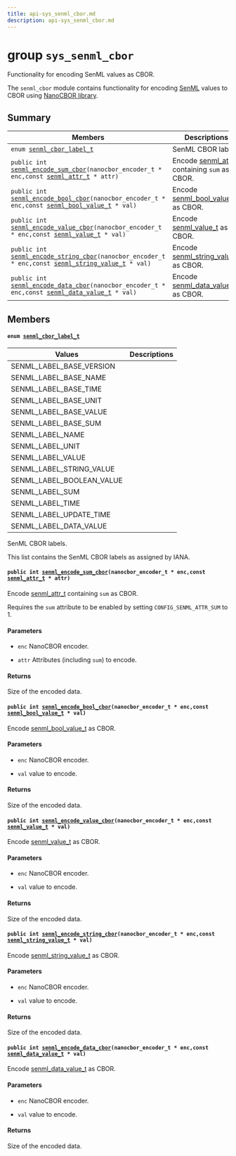 ```yaml
---
title: api-sys_senml_cbor.md
description: api-sys_senml_cbor.md
---
```

# group `sys_senml_cbor` 

Functionality for encoding SenML values as CBOR.

The `senml_cbor` module contains functionality for encoding [SenML](./doc/starlight-docs/src/content/docs/apidoc/api-undefined.md#group__sys__senml) values to CBOR using [NanoCBOR library](./doc/starlight-docs/src/content/docs/apidoc/api-undefined.md#group__pkg__nanocbor).

## Summary

 Members                        | Descriptions                                
--------------------------------|---------------------------------------------
`enum `[`senml_cbor_label_t`](#group__sys__senml__cbor_1gaf362bf480b8033e3233d04fcc6af7fd8)            | SenML CBOR labels.
`public int `[`senml_encode_sum_cbor`](#group__sys__senml__cbor_1ga2852c4dd3f614ccd5b20aecf7748a141)`(nanocbor_encoder_t * enc,const `[`senml_attr_t`](./doc/starlight-docs/src/content/docs/apidoc/api-sys_senml.md#structsenml__attr__t)` * attr)`            | Encode [senml_attr_t](./doc/starlight-docs/src/content/docs/apidoc/api-sys_senml.md#structsenml__attr__t) containing `sum` as CBOR.
`public int `[`senml_encode_bool_cbor`](#group__sys__senml__cbor_1gaa7d87db640c44aefcba301d9a20ec53a)`(nanocbor_encoder_t * enc,const `[`senml_bool_value_t`](./doc/starlight-docs/src/content/docs/apidoc/api-sys_senml.md#structsenml__bool__value__t)` * val)`            | Encode [senml_bool_value_t](./doc/starlight-docs/src/content/docs/apidoc/api-sys_senml.md#structsenml__bool__value__t) as CBOR.
`public int `[`senml_encode_value_cbor`](#group__sys__senml__cbor_1ga775bf954b770d0640881f3b67c7f62df)`(nanocbor_encoder_t * enc,const `[`senml_value_t`](./doc/starlight-docs/src/content/docs/apidoc/api-sys_senml.md#structsenml__value__t)` * val)`            | Encode [senml_value_t](./doc/starlight-docs/src/content/docs/apidoc/api-sys_senml.md#structsenml__value__t) as CBOR.
`public int `[`senml_encode_string_cbor`](#group__sys__senml__cbor_1ga0d59bbb70efb4981929d81a18096a318)`(nanocbor_encoder_t * enc,const `[`senml_string_value_t`](./doc/starlight-docs/src/content/docs/apidoc/api-sys_senml.md#structsenml__string__value__t)` * val)`            | Encode [senml_string_value_t](./doc/starlight-docs/src/content/docs/apidoc/api-sys_senml.md#structsenml__string__value__t) as CBOR.
`public int `[`senml_encode_data_cbor`](#group__sys__senml__cbor_1gaf115895098ba108cb67f278beb0f0af4)`(nanocbor_encoder_t * enc,const `[`senml_data_value_t`](./doc/starlight-docs/src/content/docs/apidoc/api-sys_senml.md#structsenml__data__value__t)` * val)`            | Encode [senml_data_value_t](./doc/starlight-docs/src/content/docs/apidoc/api-sys_senml.md#structsenml__data__value__t) as CBOR.

## Members

#### `enum `[`senml_cbor_label_t`](#group__sys__senml__cbor_1gaf362bf480b8033e3233d04fcc6af7fd8) 

 Values                         | Descriptions                                
--------------------------------|---------------------------------------------
SENML_LABEL_BASE_VERSION            | 
SENML_LABEL_BASE_NAME            | 
SENML_LABEL_BASE_TIME            | 
SENML_LABEL_BASE_UNIT            | 
SENML_LABEL_BASE_VALUE            | 
SENML_LABEL_BASE_SUM            | 
SENML_LABEL_NAME            | 
SENML_LABEL_UNIT            | 
SENML_LABEL_VALUE            | 
SENML_LABEL_STRING_VALUE            | 
SENML_LABEL_BOOLEAN_VALUE            | 
SENML_LABEL_SUM            | 
SENML_LABEL_TIME            | 
SENML_LABEL_UPDATE_TIME            | 
SENML_LABEL_DATA_VALUE            | 

SenML CBOR labels.

This list contains the SenML CBOR labels as assigned by IANA.

#### `public int `[`senml_encode_sum_cbor`](#group__sys__senml__cbor_1ga2852c4dd3f614ccd5b20aecf7748a141)`(nanocbor_encoder_t * enc,const `[`senml_attr_t`](./doc/starlight-docs/src/content/docs/apidoc/api-sys_senml.md#structsenml__attr__t)` * attr)` 

Encode [senml_attr_t](./doc/starlight-docs/src/content/docs/apidoc/api-sys_senml.md#structsenml__attr__t) containing `sum` as CBOR.

Requires the `sum` attribute to be enabled by setting `CONFIG_SENML_ATTR_SUM` to 1.

#### Parameters
* `enc` NanoCBOR encoder. 

* `attr` Attributes (including `sum`) to encode.

#### Returns
Size of the encoded data.

#### `public int `[`senml_encode_bool_cbor`](#group__sys__senml__cbor_1gaa7d87db640c44aefcba301d9a20ec53a)`(nanocbor_encoder_t * enc,const `[`senml_bool_value_t`](./doc/starlight-docs/src/content/docs/apidoc/api-sys_senml.md#structsenml__bool__value__t)` * val)` 

Encode [senml_bool_value_t](./doc/starlight-docs/src/content/docs/apidoc/api-sys_senml.md#structsenml__bool__value__t) as CBOR.

#### Parameters
* `enc` NanoCBOR encoder. 

* `val` value to encode.

#### Returns
Size of the encoded data.

#### `public int `[`senml_encode_value_cbor`](#group__sys__senml__cbor_1ga775bf954b770d0640881f3b67c7f62df)`(nanocbor_encoder_t * enc,const `[`senml_value_t`](./doc/starlight-docs/src/content/docs/apidoc/api-sys_senml.md#structsenml__value__t)` * val)` 

Encode [senml_value_t](./doc/starlight-docs/src/content/docs/apidoc/api-sys_senml.md#structsenml__value__t) as CBOR.

#### Parameters
* `enc` NanoCBOR encoder. 

* `val` value to encode.

#### Returns
Size of the encoded data.

#### `public int `[`senml_encode_string_cbor`](#group__sys__senml__cbor_1ga0d59bbb70efb4981929d81a18096a318)`(nanocbor_encoder_t * enc,const `[`senml_string_value_t`](./doc/starlight-docs/src/content/docs/apidoc/api-sys_senml.md#structsenml__string__value__t)` * val)` 

Encode [senml_string_value_t](./doc/starlight-docs/src/content/docs/apidoc/api-sys_senml.md#structsenml__string__value__t) as CBOR.

#### Parameters
* `enc` NanoCBOR encoder. 

* `val` value to encode.

#### Returns
Size of the encoded data.

#### `public int `[`senml_encode_data_cbor`](#group__sys__senml__cbor_1gaf115895098ba108cb67f278beb0f0af4)`(nanocbor_encoder_t * enc,const `[`senml_data_value_t`](./doc/starlight-docs/src/content/docs/apidoc/api-sys_senml.md#structsenml__data__value__t)` * val)` 

Encode [senml_data_value_t](./doc/starlight-docs/src/content/docs/apidoc/api-sys_senml.md#structsenml__data__value__t) as CBOR.

#### Parameters
* `enc` NanoCBOR encoder. 

* `val` value to encode.

#### Returns
Size of the encoded data.

